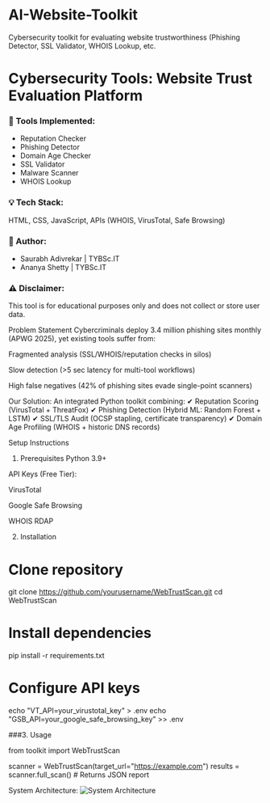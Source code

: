 # AI-Website-Toolkit
Cybersecurity toolkit for evaluating website trustworthiness (Phishing Detector, SSL Validator, WHOIS Lookup, etc.
# Cybersecurity Tools: Website Trust Evaluation Platform

### 🔐 Tools Implemented:
- Reputation Checker
- Phishing Detector
- Domain Age Checker
- SSL Validator
- Malware Scanner
- WHOIS Lookup

### 💡 Tech Stack:
HTML, CSS, JavaScript, APIs (WHOIS, VirusTotal, Safe Browsing)

### 📌 Author:
- Saurabh Adivrekar | TYBSc.IT 
- Ananya Shetty | TYBSc.IT 

### ⚠️ Disclaimer:
This tool is for educational purposes only and does not collect or store user data.

Problem Statement
Cybercriminals deploy 3.4 million phishing sites monthly (APWG 2025), yet existing tools suffer from:

Fragmented analysis (SSL/WHOIS/reputation checks in silos)

Slow detection (>5 sec latency for multi-tool workflows)

High false negatives (42% of phishing sites evade single-point scanners)

Our Solution:
An integrated Python toolkit combining:
✔ Reputation Scoring (VirusTotal + ThreatFox)
✔ Phishing Detection (Hybrid ML: Random Forest + LSTM)
✔ SSL/TLS Audit (OCSP stapling, certificate transparency)
✔ Domain Age Profiling (WHOIS + historic DNS records)

Setup Instructions
1. Prerequisites
Python 3.9+

API Keys (Free Tier):

VirusTotal

Google Safe Browsing

WHOIS RDAP

2. Installation

# Clone repository
git clone https://github.com/yourusername/WebTrustScan.git
cd WebTrustScan

# Install dependencies
pip install -r requirements.txt

# Configure API keys
echo "VT_API=your_virustotal_key" > .env
echo "GSB_API=your_google_safe_browsing_key" >> .env

###3. Usage

from toolkit import WebTrustScan

scanner = WebTrustScan(target_url="https://example.com")
results = scanner.full_scan()  # Returns JSON report

  System Architecture:
 ![System Architecture](https://github.com/user-attachments/assets/019f62af-af81-498e-82a7-cd517821d0ff)


 
